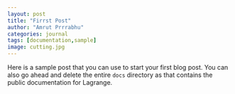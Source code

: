 ```yaml
---
layout: post
title: "Firrst Post"
author: "Amrut Prrrabhu"
categories: journal
tags: [documentation,sample]
image: cutting.jpg
---
```


Here is a sample post that you can use to start your first blog post. You can also go ahead and delete the entire `docs` directory as that contains the public documentation for Lagrange.
